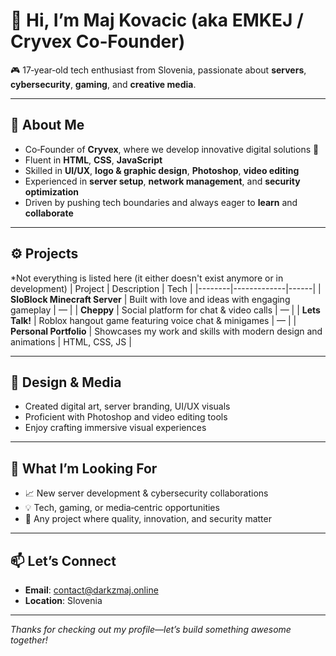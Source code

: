 # 👋 Hi, I’m Maj Kovacic (aka EMKEJ / Cryvex Co‑Founder)

🎮 17‑year‑old tech enthusiast from Slovenia, passionate about **servers**, **cybersecurity**, **gaming**, and **creative media**.

---

## 🧠 About Me

- Co‑Founder of **Cryvex**, where we develop innovative digital solutions 🎯  
- Fluent in **HTML**, **CSS**, **JavaScript**  
- Skilled in **UI/UX**, **logo & graphic design**, **Photoshop**, **video editing**  
- Experienced in **server setup**, **network management**, and **security optimization**  
- Driven by pushing tech boundaries and always eager to **learn** and **collaborate**

---

## ⚙️ Projects
*Not everything is listed here (it either doesn't exist anymore or in development)
| Project | Description | Tech |
|--------|-------------|------|
| **SloBlock Minecraft Server** | Built with love and ideas with engaging gameplay | — |
| **Cheppy** | Social platform for chat & video calls | — |
| **Lets Talk!** | Roblox hangout game featuring voice chat & minigames | — |
| **Personal Portfolio** | Showcases my work and skills with modern design and animations | HTML, CSS, JS |

---

## 🎨 Design & Media

- Created digital art, server branding, UI/UX visuals  
- Proficient with Photoshop and video editing tools  
- Enjoy crafting immersive visual experiences

---

## 🚀 What I’m Looking For

- 📈 New server development & cybersecurity collaborations  
- 💡 Tech, gaming, or media‑centric opportunities  
- 🤝 Any project where quality, innovation, and security matter

---

## 📫 Let’s Connect

- **Email**: contact@darkzmaj.online  
- **Location**: Slovenia  

---

*Thanks for checking out my profile—let’s build something awesome together!*

